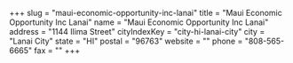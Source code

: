 +++
slug = "maui-economic-opportunity-inc-lanai"
title = "Maui Economic Opportunity Inc Lanai"
name = "Maui Economic Opportunity Inc Lanai"
address = "1144 Ilima Street"
cityIndexKey = "city-hi-lanai-city"
city = "Lanai City"
state = "HI"
postal = "96763"
website = ""
phone = "808-565-6665"
fax = ""
+++
